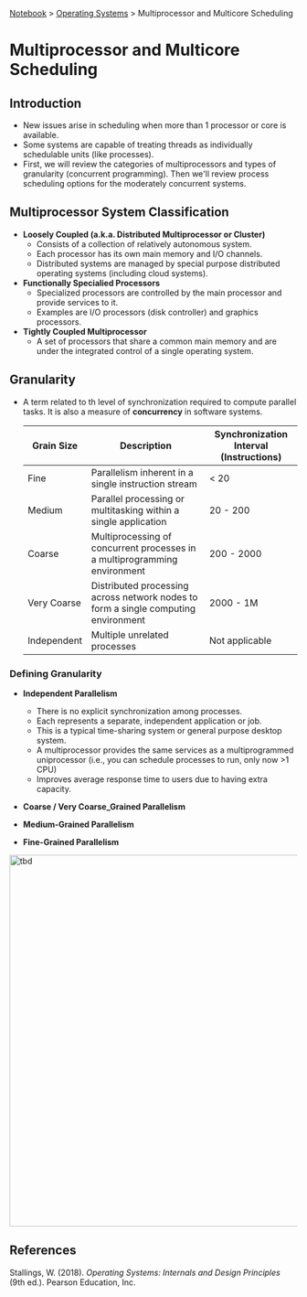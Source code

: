 <a href="../">Notebook</a> > <a href="./">Operating Systems</a> > Multiprocessor and Multicore Scheduling

# Multiprocessor and Multicore Scheduling



## Introduction

* New issues arise in scheduling when more than 1 processor or core is available.
* Some systems are capable of treating threads as individually schedulable units (like processes).
* First, we will review the categories of multiprocessors and types of granularity (concurrent programming). Then we'll review process scheduling options for the moderately concurrent systems.



## Multiprocessor System Classification

* **Loosely Coupled (a.k.a. Distributed Multiprocessor or Cluster)**
  * Consists of a collection of relatively autonomous system.
  * Each processor has its own main memory and I/O channels.
  * Distributed systems are managed by special purpose distributed operating systems (including cloud systems). 
* **Functionally Specialied Processors**
  * Specialized processors are controlled by the main processor and provide services to it.
  * Examples are I/O processors (disk controller) and graphics processors.
* **Tightly Coupled Multiprocessor**
  * A set of processors that share a common main memory and are under the integrated control of a single operating system.



## Granularity

* A term related to th level of synchronization required to compute parallel tasks. It is also a measure of **concurrency** in software systems.

  | Grain Size  | Description                                                  | Synchronization Interval (Instructions) |
  | ----------- | ------------------------------------------------------------ | --------------------------------------- |
  | Fine        | Parallelism inherent in a single instruction stream          | < 20                                    |
  | Medium      | Parallel processing or multitasking within a single application | 20 - 200                                |
  | Coarse      | Multiprocessing of concurrent processes in a multiprogramming environment | 200 - 2000                              |
  | Very Coarse | Distributed processing across network nodes to form a single computing environment | 2000 - 1M                               |
  | Independent | Multiple unrelated processes                                 | Not applicable                          |

### Defining Granularity

* **Independent Parallelism**

  * There is no explicit synchronization among processes.
  * Each represents a separate, independent application or job.
  * This is a typical time-sharing system or general purpose desktop system.
  * A multiprocessor provides the same services as a multiprogrammed uniprocessor (i.e., you can schedule processes to run, only now >1 CPU)
  * Improves average response time to users due to having extra capacity.

* **Coarse / Very Coarse_Grained Parallelism**

* **Medium-Grained Parallelism**

* **Fine-Grained Parallelism**

  

<img src="./img/tbd.png" alt="tbd" width="650">







## References

Stallings, W. (2018). *Operating Systems: Internals and Design Principles* (9th ed.). Pearson Education, Inc.

